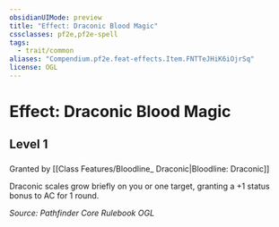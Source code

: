 ```yaml
---
obsidianUIMode: preview
title: "Effect: Draconic Blood Magic"
cssclasses: pf2e,pf2e-spell
tags:
  - trait/common
aliases: "Compendium.pf2e.feat-effects.Item.FNTTeJHiK6iOjrSq"
license: OGL
---
```

# Effect: Draconic Blood Magic
## Level 1
### 






Granted by [[Class Features/Bloodline_ Draconic|Bloodline: Draconic]]

Draconic scales grow briefly on you or one target, granting a +1 status bonus to AC for 1 round.

*Source: Pathfinder Core Rulebook*
*OGL*